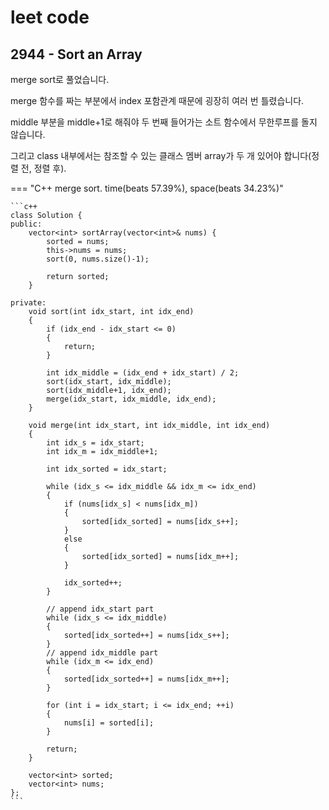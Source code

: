 # leet code



## 2944 - Sort an Array



merge sort로 풀었습니다.

merge 함수를 짜는 부분에서 index 포함관계 때문에 굉장히 여러 번 틀렸습니다.

middle 부분을 middle+1로 해줘야 두 번째 들어가는 소트 함수에서 무한루프를 돌지 않습니다.

그리고  class 내부에서는 참조할 수 있는 클래스 멤버 array가 두 개 있어야 합니다(정렬 전, 정렬 후).



=== "C++ merge sort. time(beats 57.39%), space(beats 34.23%)"

    ```c++
    class Solution {
    public:
        vector<int> sortArray(vector<int>& nums) {
            sorted = nums;
            this->nums = nums;
            sort(0, nums.size()-1);
    
            return sorted;
        }
    
    private:
        void sort(int idx_start, int idx_end)
        {
            if (idx_end - idx_start <= 0)
            {
                return;
            }
    
            int idx_middle = (idx_end + idx_start) / 2;
            sort(idx_start, idx_middle);
            sort(idx_middle+1, idx_end);
            merge(idx_start, idx_middle, idx_end);
        }
    
        void merge(int idx_start, int idx_middle, int idx_end)
        {
            int idx_s = idx_start;
            int idx_m = idx_middle+1;
    
            int idx_sorted = idx_start;
    
            while (idx_s <= idx_middle && idx_m <= idx_end)
            {
                if (nums[idx_s] < nums[idx_m])
                {
                    sorted[idx_sorted] = nums[idx_s++];
                }
                else
                {
                    sorted[idx_sorted] = nums[idx_m++];
                }
    
                idx_sorted++;
            }
    
            // append idx_start part
            while (idx_s <= idx_middle)
            {
                sorted[idx_sorted++] = nums[idx_s++];
            }
            // append idx_middle part
            while (idx_m <= idx_end)
            {
                sorted[idx_sorted++] = nums[idx_m++];
            }
    
            for (int i = idx_start; i <= idx_end; ++i)
            {
                nums[i] = sorted[i];
            }
    
            return;
        }
    
        vector<int> sorted;
        vector<int> nums;
    };
    ```

